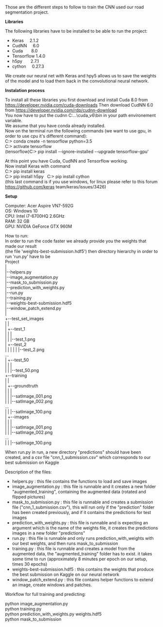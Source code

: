 Those are the different steps to follow to train the CNN used our road segmentation project.

**Libraries**

 The following libraries have to be installed to be able to run the project:  
 
  - Keras      2.1.2  
  - CudNN      6.0  
  - Cuda       8.0  
  - Tensorflow 1.4.0  
  - h5py       2.7.1  
  - cython     0.27.3 
  
We create our neural net with Keras and hpy5 allows us to save the weights of the model and to load them back in the convolutional neural network.

**Instalation process**

To install all these libraries you first download and install Cuda 8.0 from https://developer.nvidia.com/cuda-downloads
Then download CudNN 6.0 from https://developer.nvidia.com/rdp/cudnn-download  
You now have to put the cudnn C:\...\cuda_v6\bin in your path environement variable.  
We assume that you have conda already installed.  
Now on the terminal run the following commands (we want to use gpu, in order to use cpu it's different command):  
C:> conda create -n tensorflow python=3.5  
C:> activate tensorflow  
(tensorflow)C:> pip install --ignore-installed --upgrade tensorflow-gpu'  
 
 At this point you have Cuda, CudNN and Tensorflow working.  
 Now install Keras with command    
 C:> pip install keras   
 C:> pip install h5py      
 C:> pip install cython     
 (this last command is if you use windows, for linux please refer to this forum https://github.com/keras team/keras/issues/3426)    

**Setup**

Computer: Acer Aspire VN7-592G  
OS: Windows 10  
CPU: Intel i7-6700HQ 2.6GHz  
RAM: 32 GB  
GPU: NVIDIA GeForce GTX 960M  

How to run:  
In order to run the code faster we already provide you the weights that made our result  
(the file 'weights-best-submission.hdf5') then directory hierarchy in order to run 'run.py' have to be  
Project  
 |  
 |--helpers.py  
 |--image_augmentation.py  
 |--mask_to_submission.py  
 |--prediction_with_weights.py  
 |--run.py  
 |--training.py  
 |--weights-best-submission.hdf5  
 |--window_patch_extend.py  
 |  
 +--test_set_images  
 | |  
 | +--test_1  
 | | |  
 | | |--test_1.png  
 | +--test_2  
 | | |
 | | |--test_2.png  
 ...  
 | +--test_50  
 | | |  
 | | |--test_50.png  
 +--training  
 | |  
 | +--groundtruth  
 | | |  
 | | |--satImage_001.png  
 | | |--satImage_002.png  
 ...  
 | | |--satImage_100.png  
 | +--images  
 | | |  
 | | |--satImage_001.png  
 | | |--satImage_002.png  
 ...  
 | | |--satImage_100.png  

When run.py in run, a new directory "predictions" should have been created, and a csv file "cnn_1_submission.csv" which corresponds to our best submission on Kaggle  

Description of the files:  

- helpers.py : this file contains the functions to load and save images    
- image_augmentation.py : this file is runnable and it creates a new folder "augmented_training", containing the augmented data (rotated and flipped pictures)   
- mask_to_submission.py : this file is runnable and creates a submission file ("cnn_1_submission.csv"), this will run only if the "prediction" folder has been created previously, and if it contains the predictions for test images  
- prediction_with_weights.py : this file is runnable and is expecting an argument which is the name of the weights file, it creates the predictions images in a new folder "predictions"  
- run.py : this file is runnable and only runs prediction_with_weights with our best weights, and then runs mask_to_submission
- training.py : this file is runnable and creates a model from the augmented data, the "augmented_training" folder has to exist. it takes some time to run (approximately 8 minutes per epoch on our setup, times 30 epochs)  
- weights-best-submission.hdf5 : this contains the weights that produce the best submission on Kaggle on our neural network  
- window_patch_extend.py : this file contains helper functions to extend an image, create windows and patches.  

Workflow for full training and predicting:  

python image_augmentation.py  
python training.py  
python prediction_with_weights.py weights.hdf5  
python mask_to_submission  
